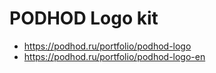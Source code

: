 # PODHOD Logo kit

* https://podhod.ru/portfolio/podhod-logo
* https://podhod.ru/portfolio/podhod-logo-en
